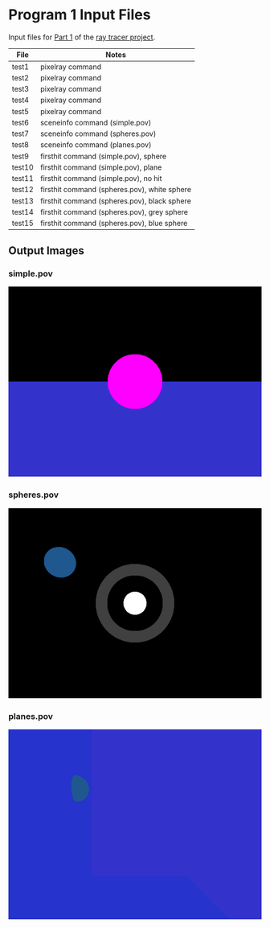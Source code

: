 # Program 1 Input Files

Input files for [Part 1](http://iondune.github.io/csc473/project/part1) of the [ray tracer project](http://iondune.github.io/csc473/project/).

| File      | Notes                                                                              |
|-----------|------------------------------------------------------------------------------------|
| test1     | pixelray command                                                                   |
| test2     | pixelray command                                                                   |
| test3     | pixelray command                                                                   |
| test4     | pixelray command                                                                   |
| test5     | pixelray command                                                                   |
| test6     | sceneinfo command (simple.pov)                                                     |
| test7     | sceneinfo command (spheres.pov)                                                    |
| test8     | sceneinfo command (planes.pov)                                                     |
| test9     | firsthit command (simple.pov), sphere                                              |
| test10    | firsthit command (simple.pov), plane                                               |
| test11    | firsthit command (simple.pov), no hit                                              |
| test12    | firsthit command (spheres.pov), white sphere                                       |
| test13    | firsthit command (spheres.pov), black sphere                                       |
| test14    | firsthit command (spheres.pov), grey sphere                                        |
| test15    | firsthit command (spheres.pov), blue sphere                                        |

## Output Images

### simple.pov

![simple.pov](simple.png)

### spheres.pov

![spheres.pov](spheres.png)

### planes.pov

![planes.pov](planes.png)